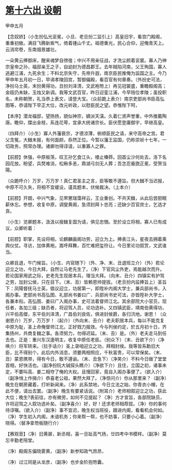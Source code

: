 # [第十六出 设朝](http://www.sbkk88.com/mingzhu/gudaicn/taohuashan/200695.html)

甲申五月

【念奴娇】（小生扮弘光衮冕，小旦、老旦扮二监引上）高皇旧宇，看宫门殿阁，重重初敞。满目飞腾新紫气，倚着锺山千丈。祖德重光，民心合仰，迎俺青天上。云消帘卷，东南烟景雄壮。

一朵黄云捧御床，醒来魂梦自徬徨；中兴不用亲征战，才洗尘颜着衮裳。寡人乃神宗皇帝之孙，福邸亲王之子，自幼封为德昌郡王。去年贼陷河南，父王殉国，寡人逃避江浦，九死余生；不料北京失守，先帝升遐，南京臣民推俺为监国之主。今乃甲申年五月初一日，早谒孝陵回宫，暂御偏殿，看百官有何章奏。（外扮史可法，净扮马士英，末扮黄得功，丑扮刘泽清，文武袍笏上）再见冠裳盛，重瞻殿阁高；金瓯仍未缺，玉烛又新调。我等文武百官，昨日迎銮江浦，今早陪位孝陵；虽投职名，未称朝贺，礼当恭上表文，请登大宝。（众前跪上表介）南京吏部尚书臣高弘图等，恭请陛下早正大位，改元听政，以慰臣民之望。恭惟陛下呵，

【本序】潜龙福邸，望扬扬，貌似神宗，嫡派天潢。久着仁贤声誉重，中外推戴陶唐。瞻仰，牒出金枝，系连花萼，宜承大统诸宗长。臣伏愿登庸御宇，早继高皇。

（四拜介）（小生）寡人外藩衰宗，才德凉薄，俯顺臣民之请，来守高帝之宫。君父含冤，大雠未报，有何面颜，忝然正位。今暂以藩王监国，仍称崇祯十七年，一切政务，照常办理。诸卿勿得谆请，以重寡人之罪。

【前腔】休强，中原板荡，叹王孙乞食江头，楼止榛莽。回首尘沙何处去，洛下名园花放。盼望，兵燹难消，松楸多恙，鼎湖弓剑无人葬；吾怎忍垂旒正冕，受贺当陽。

（众跪呼介）万岁，万万岁！真仁君圣主之言，臣等敢不遵旨。但大雠不当迟报，中原不可久失，将相不宜缓设，谨具题本，伏候裁决。（上本介）

【前腔】开朗，中兴气象，见罘罳瑞霭祥云，王业重创。不共天雠，从此后尝胆眠薪休忘。参想，收复中原，调燮黄阁，急须封拜卜忠亮；还缺少百官庶士，乞选才良。

（小生）览卿题本，汲汲以报雠复国为请，俱见忠悃。至於设立将相，寡人已有成议，众卿听着：

【前腔】职掌，先设将相，论麒麟画阁功劳，迎立为上。捧表江头，星夜去拥着乘舆仪仗。寻访，加体黄袍，嵩呼拜舞，百忙难把玺符让。今日里论功叙赏，文武谁当。

众卿且退，午门候旨。（小生、内官随下）（外、净、末、丑退班立介）（外）若论迎立之功，今日大拜，自然让马老先生了。（净）下官风尘外吏，焉能越次而升。若论国家用武之际，史老先生现居本兵，理当大拜。（向末、丑介）四镇实有护驾之劳，加封公侯，只在目下。（末、丑）皆赖恩帅提拔。（老旦扮内监捧旨上）圣旨下：凤陽督抚马士英，倡议迎立，功居第一，即陞补内阁大学士，兼兵部尚书，入阁办事。吏部尚书高弘图、礼部尚书姜曰广、兵部尚书史可法，亦皆陞补大学士，各兼本衔。高弘图、姜曰广入阁办事，史可法着督师江北。其余部院大小官员，现任者，各加三级；缺员者，将迎驾人员，论功选补。又四镇武臣，靖南伯黄得功，兴平伯高傑，东平伯刘泽清，广昌伯刘良佐，俱进封侯爵，各归汛地。谢恩！（众谢恩介）万岁，万万岁！（起介）（外向末、丑介）老夫职居本兵，每以不能克复中原为耻，圣上命俺督师江北，正好戮力报效。今与列侯约定，於五月初十日，齐集扬州，共商复雠之事。各须努力，勿得迟延。（末、丑）是。（外）老夫走马到任去也。正是：重兴东汉逢明主，收复中原任老臣。（别众下）（末、丑欲下介）（净唤介）将军转来。（拉手话介）圣上录咱迎立之功，拜相封侯。我等皆系勳旧大臣，比不得别个。此后内外消息，须要两相照应，千秋富贵，可以常保矣。（末、丑）蒙恩携带，得有今日，敢不遵谕。（末、丑急下）（净笑介）不料今日做了堂堂首相，好快活也。（副净扮阮大铖探头瞧介）（净欲下介）且住，立国之初，诸事未定，不要叫高、姜二相夺了俺的大权。且慢回家，竟自入阁办事便了。（欲入介）（副净悄上作揖介）恭喜老公祖，果然大拜了。（净惊问介）你从那里来？（副净）晚生在朝房藏着，打听新闻来。（净）此系禁地，今日立法之始，你青衣小帽，在此不便，请出去罢。（副净）晚生有要紧话说。（附耳介）老师相叙迎立之功，获此大位；晚生?表前往，亦有微劳，如何不见提起？（净）方才宣旨，各部院缺员，许将迎驾之人叙功选补矣。（副净喜介）好，好！还求老师相荐拔。（净）你的事何待谆嘱。（欲入介）（副净）事不宜迟，晚生权当班役，跟进内阁，看看机会何如。（净）学生初入内阁，未谙机务；你来帮一帮，也不妨事，只要小心着。（副净）晓得。（替净拿笏板随行介）

【赛观音】（净）旧黄扉，新丞相，喜一旦趾高气扬，廿四考中书模样。（副净）莫忘辛勤老陪堂。

（净）殿阁东偏晓雾黄，（副净）新参知政气昂昂，

（净）过江同是从龙彦，（副净）也步金阶抱笏囊。

